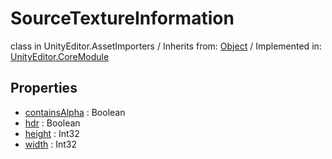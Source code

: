 # SourceTextureInformation
class in UnityEditor.AssetImporters
 / Inherits from: <a href="https://docs.unity3d.com/6000.1/Documentation/ScriptReference/Object.html">Object</a> / Implemented in: <a href="https://docs.unity3d.com/6000.1/Documentation/ScriptReference/UnityEditor.CoreModule.html">UnityEditor.CoreModule</a>

## Properties
- <a href="https://docs.unity3d.com/6000.1/Documentation/ScriptReference/SourceTextureInformation-containsAlpha.html">containsAlpha</a> : Boolean
- <a href="https://docs.unity3d.com/6000.1/Documentation/ScriptReference/SourceTextureInformation-hdr.html">hdr</a> : Boolean
- <a href="https://docs.unity3d.com/6000.1/Documentation/ScriptReference/SourceTextureInformation-height.html">height</a> : Int32
- <a href="https://docs.unity3d.com/6000.1/Documentation/ScriptReference/SourceTextureInformation-width.html">width</a> : Int32
